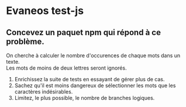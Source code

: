 Evaneos test-js
==

## Concevez un paquet npm qui répond à ce problème.
On cherche à calculer le nombre d'occurences de chaque mots dans un texte.  
Les mots de moins de deux lettres seront ignorés.

1. Enrichissez la suite de tests en essayant de gérer plus de cas.
2. Sachez qu'il est moins dangereux de sélectionner les mots que les caractères indésirables.
3. Limitez, le plus possible, le nombre de branches logiques.
